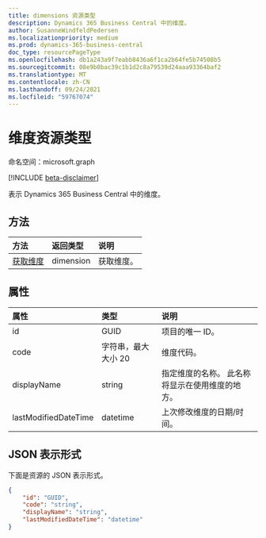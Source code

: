 ```yaml
---
title: dimensions 资源类型
description: Dynamics 365 Business Central 中的维度。
author: SusanneWindfeldPedersen
ms.localizationpriority: medium
ms.prod: dynamics-365-business-central
doc_type: resourcePageType
ms.openlocfilehash: db1a243a9f7eabb8436a6f1ca2b64fe5b74508b5
ms.sourcegitcommit: 08e9b0bac39c1b1d2c8a79539d24aaa93364baf2
ms.translationtype: MT
ms.contentlocale: zh-CN
ms.lasthandoff: 09/24/2021
ms.locfileid: "59767074"
---
```

# <a name="dimensions-resource-type"></a>维度资源类型

命名空间：microsoft.graph

[!INCLUDE [beta-disclaimer](../../includes/beta-disclaimer.md)]

表示 Dynamics 365 Business Central 中的维度。

## <a name="methods"></a>方法
| 方法       | 返回类型  |说明|
|:-------------|:-------------|:----------|
|[获取维度](../api/dynamics-dimension-get.md)|dimension|获取维度。|


## <a name="properties"></a>属性
| 属性           | 类型                  |说明               |
|:-------------------|:----------------------|:-------------------------|
|id                  |GUID                   |项目的唯一 ID。|
|code                |字符串，最大大小 20|维度代码。       |
|displayName         |string                 |指定维度的名称。 此名称将显示在使用维度的地方。|
|lastModifiedDateTime|datetime               |上次修改维度的日期/时间。|  


## <a name="json-representation"></a>JSON 表示形式

下面是资源的 JSON 表示形式。


```json
{
    "id": "GUID",
    "code": "string",
    "displayName": "string",
    "lastModifiedDateTime": "datetime"
}
```



